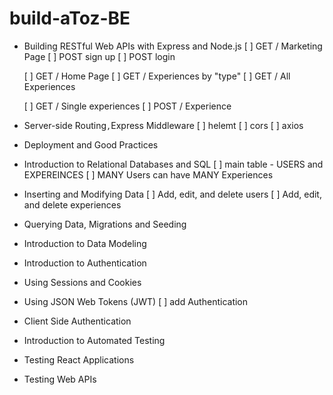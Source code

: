 # build-aToz-BE 

- Building RESTful Web APIs with Express and Node.js
    [ ] GET / Marketing Page
    [ ] POST sign up
    [ ] POST login
    
    [ ] GET / Home Page
    [ ] GET / Experiences by "type"
    [ ] GET / All Experiences

    [ ] GET / Single experiences
    [ ] POST / Experience

- Server-side Routing`,`Express Middleware
    [ ] helemt
    [ ] cors
    [ ] axios

- Deployment and Good Practices

- Introduction to Relational Databases and SQL
    [ ] main table - USERS and EXPEREINCES 
    [ ] MANY Users can have MANY Experiences
    
- Inserting and Modifying Data
    [ ] Add, edit, and delete users
    [ ] Add, edit, and delete experiences

- Querying Data, Migrations and Seeding
- Introduction to Data Modeling
- Introduction to Authentication
- Using Sessions and Cookies
- Using JSON Web Tokens (JWT)
    [ ] add Authentication
- Client Side Authentication
- Introduction to Automated Testing
- Testing React Applications
- Testing Web APIs